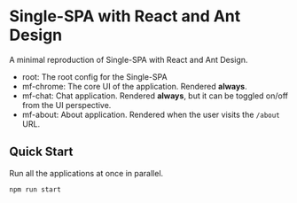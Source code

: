 # Single-SPA with React and Ant Design

A minimal reproduction of Single-SPA with React and Ant Design.

- root: The root config for the Single-SPA
- mf-chrome: The core UI of the application. Rendered **always**.
- mf-chat: Chat application. Rendered **always**, but it can be toggled on/off from the UI perspective.
- mf-about: About application. Rendered when the user visits the `/about` URL.

## Quick Start

Run all the applications at once in parallel.

```sh
npm run start
```
